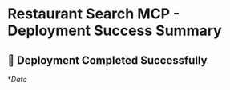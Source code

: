 # Restaurant Search MCP - Deployment Success Summary

## 🎉 Deployment Completed Successfully

**Date*